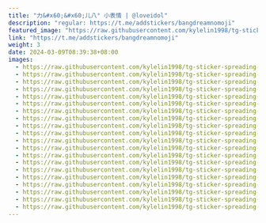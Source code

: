 ```yaml
---
title: "力&#x60;&#x60;儿八° 小表情 | @loveidol"
description: "regular: https://t.me/addstickers/bangdreamnomoji"
featured_image: "https://raw.githubusercontent.com/kylelin1998/tg-sticker-spreading-worldwide-images/main/img/792fa4eb-4d6f-408f-935d-1c0bbcabc5c1.jpg"
link: "https://t.me/addstickers/bangdreamnomoji"
weight: 3
date: 2024-03-09T08:39:38+08:00
images:
  - https://raw.githubusercontent.com/kylelin1998/tg-sticker-spreading-worldwide-images/main/img/792fa4eb-4d6f-408f-935d-1c0bbcabc5c1.jpg
  - https://raw.githubusercontent.com/kylelin1998/tg-sticker-spreading-worldwide-images/main/img/2eb1fbd3-debb-4409-9718-bfd7f7fe295f.jpg
  - https://raw.githubusercontent.com/kylelin1998/tg-sticker-spreading-worldwide-images/main/img/7ef92ccc-1434-4e7c-9509-1d9ddef69f61.jpg
  - https://raw.githubusercontent.com/kylelin1998/tg-sticker-spreading-worldwide-images/main/img/018fc298-bc8f-4702-80de-4008a55f04db.jpg
  - https://raw.githubusercontent.com/kylelin1998/tg-sticker-spreading-worldwide-images/main/img/6d819d72-9471-4d05-998f-4661b182d62b.jpg
  - https://raw.githubusercontent.com/kylelin1998/tg-sticker-spreading-worldwide-images/main/img/45995950-39e8-4838-bc02-a951f0d446ab.jpg
  - https://raw.githubusercontent.com/kylelin1998/tg-sticker-spreading-worldwide-images/main/img/875917b4-e000-4dc5-9755-1cf72d67914c.jpg
  - https://raw.githubusercontent.com/kylelin1998/tg-sticker-spreading-worldwide-images/main/img/07c494c3-5062-4808-ae6d-8551ad0e10b6.jpg
  - https://raw.githubusercontent.com/kylelin1998/tg-sticker-spreading-worldwide-images/main/img/bf948510-8ea6-421e-afaa-cffa79a4ab5b.jpg
  - https://raw.githubusercontent.com/kylelin1998/tg-sticker-spreading-worldwide-images/main/img/4e26d32b-0fcc-43c5-9b4e-cdd051632433.jpg
  - https://raw.githubusercontent.com/kylelin1998/tg-sticker-spreading-worldwide-images/main/img/a2fc1892-246a-4020-9f1e-e367e3dce991.jpg
  - https://raw.githubusercontent.com/kylelin1998/tg-sticker-spreading-worldwide-images/main/img/0d9384e7-1874-47ad-a170-609b64914b31.jpg
  - https://raw.githubusercontent.com/kylelin1998/tg-sticker-spreading-worldwide-images/main/img/e3c74ae9-eeb7-48fc-86c3-1fed90a6b910.jpg
  - https://raw.githubusercontent.com/kylelin1998/tg-sticker-spreading-worldwide-images/main/img/14d0ac61-4aa8-4f7e-94b8-ad923bce2188.jpg
  - https://raw.githubusercontent.com/kylelin1998/tg-sticker-spreading-worldwide-images/main/img/e1222395-e572-46eb-88e8-c2df0db1ddbb.jpg
  - https://raw.githubusercontent.com/kylelin1998/tg-sticker-spreading-worldwide-images/main/img/f96be16c-2571-4209-aed4-5ecaf0bde3e2.jpg
  - https://raw.githubusercontent.com/kylelin1998/tg-sticker-spreading-worldwide-images/main/img/c517719c-6661-4e3e-b211-6d246a7ce115.jpg
  - https://raw.githubusercontent.com/kylelin1998/tg-sticker-spreading-worldwide-images/main/img/c5f49efe-6e08-4c7e-a466-b723ad381308.jpg
  - https://raw.githubusercontent.com/kylelin1998/tg-sticker-spreading-worldwide-images/main/img/e6a8e71b-6e37-465c-a9a7-3ebeb9bcf636.jpg
  - https://raw.githubusercontent.com/kylelin1998/tg-sticker-spreading-worldwide-images/main/img/f35f845b-b754-43a7-90b3-85c37c0b9757.jpg
---
```

